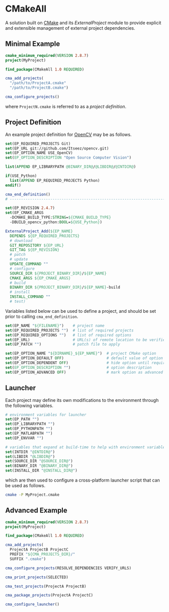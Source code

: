 # CMakeAll
A solution built on [CMake](http://cmake.org/) and its *ExternalProject* module to provide explicit and extensible management of external project dependencies.


## Minimal Example

```cmake
cmake_minimum_required(VERSION 2.8.7)
project(MyProject)

find_package(CMakeAll 1.0 REQUIRED)

cma_add_projects(
  "/path/to/ProjectA.cmake"
  "/path/to/ProjectB.cmake")

cma_configure_projects()
```
where `ProjectN.cmake` is referred to as a *project definition*.


## Project Definition

An example project definition for [OpenCV](http://opencv.org/) may be as follows.

```cmake
set(EP_REQUIRED_PROJECTS Git)
set(EP_URL git://github.com/Itseez/opencv.git)
set(EP_OPTION_NAME USE_OpenCV)
set(EP_OPTION_DESCRIPTION "Open Source Computer Vision")

list(APPEND EP_LIBRARYPATH @BINARY_DIR@/@LIBDIR@/@INTDIR@)

if(USE_Python)
  list(APPEND EP_REQUIRED_PROJECTS Python)
endif()

cma_end_definition()
# -----------------------------------------------------------------------------

set(EP_REVISION 2.4.7)
set(EP_CMAKE_ARGS
  -DCMAKE_BUILD_TYPE:STRING=${CMAKE_BUILD_TYPE}
  -DBUILD_opencv_python:BOOL=${USE_Python})

ExternalProject_Add(${EP_NAME}
  DEPENDS ${EP_REQUIRED_PROJECTS}
  # download
  GIT_REPOSITORY ${EP_URL}
  GIT_TAG ${EP_REVISION}
  # patch
  # update
  UPDATE_COMMAND ""
  # configure
  SOURCE_DIR ${PROJECT_BINARY_DIR}/${EP_NAME}
  CMAKE_ARGS ${EP_CMAKE_ARGS}
  # build
  BINARY_DIR ${PROJECT_BINARY_DIR}/${EP_NAME}-build
  # install
  INSTALL_COMMAND ""
  # test)
```

Variables listed below can be used to define a project, and should be set prior to calling `cma_end_definition`.

```cmake
set(EP_NAME "${FILENAME}")    # project name
set(EP_REQUIRED_PROJECTS "")  # list of required projects
set(EP_REQUIRED_OPTIONS "")   # list of required options
set(EP_URL)                   # URL(s) of remote location to be verified
set(EP_PATCH "")              # patch file to apply

set(EP_OPTION_NAME "${DIRNAME}_${EP_NAME}")  # project CMake option
set(EP_OPTION_DEFAULT OFF)                   # default value of option
set(EP_OPTION_DEPENDENT OFF)                 # hide option until requirements are met
set(EP_OPTION_DESCRIPTION "")                # option description
set(EP_OPTION_ADVANCED OFF)                  # mark option as advanced
```


## Launcher

Each project may define its own modifications to the environment through the following variables.

```cmake
# environment variables for launcher
set(EP_PATH "")
set(EP_LIBRARYPATH "")
set(EP_PYTHONPATH "")
set(EP_MATLABPATH "")
set(EP_ENVVAR "")

# variables that expand at build-time to help with environment variable
set(INTDIR "@INTDIR@")
set(LIBDIR "@LIBDIR@")
set(SOURCE_DIR "@SOURCE_DIR@")
set(BINARY_DIR "@BINARY_DIR@")
set(INSTALL_DIR "@INSTALL_DIR@")
```

which are then used to configure a cross-platform launcher script that can be used as follows.

```bash
cmake -P MyProject.cmake
```


## Advanced Example

```cmake
cmake_minimum_required(VERSION 2.8.7)
project(MyProject)

find_package(CMakeAll 1.0 REQUIRED)

cma_add_projects(
  ProjectA ProjectB ProjectC
  PREFIX "${CMA_PROJECTS_DIR}/"
  SUFFIX ".cmake")

cma_configure_projects(RESOLVE_DEPENDENCIES VERIFY_URLS)

cma_print_projects(SELECTED)

cma_test_projects(ProjectA ProjectB)

cma_package_projects(ProjectA ProjectC)

cma_configure_launcher()
```

